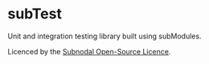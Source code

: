 # subTest
Unit and integration testing library built using subModules.

Licenced by the [Subnodal Open-Source Licence](LICENCE.md).
